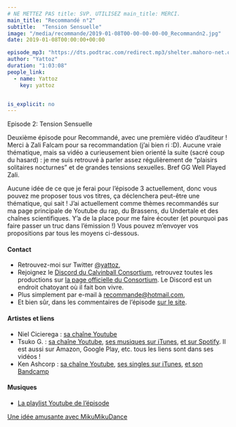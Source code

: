 ```yaml
---
# NE METTEZ PAS title: SVP. UTILISEZ main_title: MERCI.
main_title: "Recommandé n°2"
subtitle:  "Tension Sensuelle"
image: "/media/recommande/2019-01-08T00-00-00-00-00_Recommandn2.jpg"
date: 2019-01-08T00:00:00+00:00

episode_mp3: "https://dts.podtrac.com/redirect.mp3/shelter.mahoro-net.org/~yattoz/recommande/episodes/episode02.mp3"
author: "Yattoz"
duration: "1:03:08"
people_link: 
  - name: Yattoz
    key: yattoz


is_explicit: no
---
```


<PodcastHeader/>

<!-- ECRIRE LA DESCRIPTION DE L'EPISODE SOUS CETTE LIGNE -->


 Episode 2: Tension Sensuelle 

<p>Deuxième épisode pour Recommandé, avec une première vidéo d’auditeur ! Merci à Zali Falcam pour sa recommandation (j’ai bien ri :D). Aucune vraie thématique, mais sa vidéo a curieusement bien orienté la suite (sacré coup du hasard) : je me suis retrouvé à parler assez régulièrement de “plaisirs solitaires nocturnes” et de grandes tensions sexuelles. Bref GG Well Played Zali.</p>

<p>Aucune idée de ce que je ferai pour l’épisode 3 actuellement, donc vous pouvez me proposer tous vos titres, ça déclenchera peut-être une thématique, qui sait ! J’ai actuellement comme thèmes recommandés sur ma page principale de Youtube du rap, du Brassens, du Undertale et des chaînes scientifiques. Y’a de la place pour me faire écouter (et pourquoi pas faire passer un truc dans l’émission !) Vous pouvez m’envoyer vos propositions par tous les moyens ci-dessous.</p>

<h4>Contact</h4>

<ul>
  <li>Retrouvez-moi sur Twitter <a href="https://twitter.com/yattoz" rel="nofollow">@yattoz</a>,</li>
  <li>Rejoignez le <a href="https://discord.gg/4RnA9v7" rel="nofollow">Discord du Calvinball Consortium</a>, retrouvez toutes les productions sur <a href="https://calvinballradio.wordpress.com/" rel="nofollow">la page officielle du Consortium</a>. Le Discord est un endroit chatoyant où il fait bon vivre.</li>
  <li>Plus simplement par e-mail à <a href="mailto:recommande@hotmail.com" rel="nofollow">recommande@hotmail.com</a>,</li>
  <li>Et bien sûr, dans les commentaires de l’épisode <a href="https://recommande.duckdns.org" rel="nofollow">sur le site</a>.</li>
</ul>

<h4>Artistes et liens</h4>

<ul>
  <li>Niel Cicierega : <a href="https://www.youtube.com/channel/UCDrJor35jYVnuC3JgRzheIw" rel="nofollow">sa chaîne Youtube</a></li>
  <li>Tsuko G. : <a href="https://www.youtube.com/channel/UCeONfStw8OrYUwD5Fd9gX7Q" rel="nofollow">sa chaîne Youtube</a>, <a href="https://itunes.apple.com/us/album/tsukos-covers-vol-i/id1209774527" rel="nofollow">ses musiques sur iTunes</a>, <a href="https://open.spotify.com/album/2CZRYDkA8Q1pJh8xx8Om7K?play=true&amp;utm_source=open.spotify.com&amp;utm_medium=open" rel="nofollow">et sur Spotify</a>. Il est aussi sur Amazon, Google Play, etc. tous les liens sont dans ses vidéos !</li>
  <li>Ken Ashcorp : <a href="https://www.youtube.com/user/kenashcorp" rel="nofollow">sa chaîne Youtube</a>, <a href="https://itunes.apple.com/us/album/absolute-territory-single/id617199533" rel="nofollow">ses singles sur iTunes</a>, <a href="https://kenashcorp.bandcamp.com/" rel="nofollow">et son Bandcamp</a></li>
</ul>

<h4>Musiques</h4>

<ul>
  <li><a href="https://www.youtube.com/playlist?list=PLNjXbZkItxtby8GsI-VrVxdXDgxQxsXpZ" rel="nofollow">La playlist Youtube de l’épisode</a></li>
</ul>

<p><a href="https://www.youtube.com/watch?v=axn2tpbzBhE" rel="nofollow">Une idée amusante avec MikuMikuDance</a></p>


